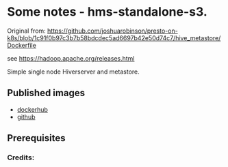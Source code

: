 # Some notes - hms-standalone-s3.

Original from: https://github.com/joshuarobinson/presto-on-k8s/blob/1c91f0b97c3b7b58bdcdec5ad6697b42e50d74c7/hive_metastore/Dockerfile

see https://hadoop.apache.org/releases.html

Simple single node Hiverserver and metastore.

## Published images
- [dockerhub](https://hub.docker.com/...)
- [github](https://github.com/...)

## Prerequisites


### Credits:

